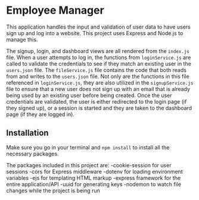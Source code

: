 # Employee Manager

This application handles the input and validation of user data to have users sign up and log into a website. This project uses Express and Node.js to manage this.

The signup, login, and dashboard views are all rendered from the `index.js` file. When a user attempts to log in, the functions from `loginService.js` are called to validate the credentials to see if they match an existing user in the `users.json` file. The `fileService.js` file contains the code that both reads from and writes to the `users.json` file. Not only are the functions in this file referenced in `loginService.js`, they are also utilized in the `signupService.js` file to ensure that a new user does not sign up with an email that is already being used by an existing user before being created. Once the user credentials are validated, the user is either redirected to the login page (if they signed up), or a session is started and they are taken to the dashboard page (if they are logged in).

## Installation

Make sure you go in your terminal and `npm install` to install all the necessary packages.

The packages included in this project are:
-cookie-session for user sessions
-cors for Express middleware
-dotenv for loading environment variables
-ejs for templating HTML markup
-express framework for the entire application/API
-uuid for generating keys
-nodemon to watch file changes while the project is being run